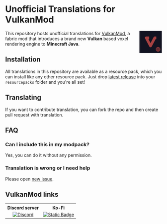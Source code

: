 # Unofficial Translations for VulkanMod 

<img src="VulkanMod Translations/pack.png" height="72" align="right"/>

This repository hosts unofficial translations for [VulkanMod](https://github.com/xCollateral/VulkanMod), a fabric mod that introduces a brand new **Vulkan** based voxel rendering engine to **Minecraft Java**.

## Installation
All translations in this repository are available as a resource pack, which you can install like any other resource pack. Just drop [latest release](https://github.com/scully06/vulkanmod-translations/releases/latest) into your `resourcepacks` folder and you're all set!

## Translating
If you want to contribute translation, you can fork the repo and then create pull request with translation.

## FAQ

### Can I include this in my modpack?
Yes, you can do it without any permission.

### Translation is wrong or I need help
Please open [new issue](https://github.com/scully06/vulkanmod-translations/issues/new).

## VulkanMod links
<table>
    <tr>
      <th> Discord server</th>
      <th> Ko-Fi</th>
    </tr>
  <tr>
    <td style="text-align:center"> 
        <a href="https://discord.gg/FVXg7AYR2Q"> 
            <img alt="Discord" align="top" src="https://img.shields.io/discord/963180553547419670?style=flat-square&logo=discord&logoColor=%23FFFFFF&label=Vulkanmod%20official%20discord%20server&labelColor=%235865F2&color=%235865F2">
        </a>
     </td>
    <td>
        <a href="https://ko-fi.com/V7V7CHHJV">
            <img alt="Static Badge" align="top" src="https://img.shields.io/badge/KoFi-%23ff5e5b?logo=ko-fi&logoColor=%23FFFFFF&link=https%3A%2F%2Fko-fi.com%2FV7V7CHHJV">
        </a>
    </td>
  </tr>
</table>
